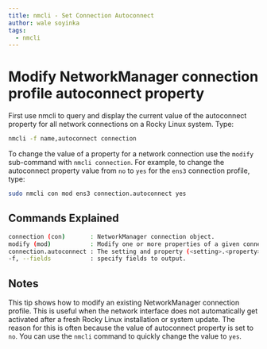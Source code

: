 ```yaml
---
title: nmcli - Set Connection Autoconnect
author: wale soyinka
tags:
  - nmcli
---
```


# Modify NetworkManager connection profile autoconnect property

First use nmcli to query and display the current value of the autoconnect property for all network connections on a Rocky Linux system. Type:

```bash
nmcli -f name,autoconnect connection 
```

To change the value of a property for a network connection use the `modify` sub-command with `nmcli connection`.
For example, to change the autoconnect property value from `no` to `yes` for the `ens3` connection profile, type:

```bash
sudo nmcli con mod ens3 connection.autoconnect yes
```

## Commands Explained

```bash
connection (con)       : NetworkManager connection object. 
modify (mod)           : Modify one or more properties of a given connection profile.
connection.autoconnect : The setting and property (<setting>.<property>)
-f, --fields           : specify fields to output.
```

## Notes

This tip shows how to modify an existing NetworkManager connection profile. This is useful when the network interface does not automatically get activated after a fresh Rocky Linux installation or system update.
The reason for this is often because the value of autoconnect property is set to `no`. You can use the `nmcli` command to quickly change the value to `yes`.  
